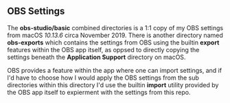 ## OBS Settings

The **obs-studio/basic** combined directories is a 1:1 copy of my OBS settings from macOS _10.13.6_ circa November 2019.  There is another directory named **obs-exports** which contains the settings from OBS using the builtin **export** features within the OBS app itself, as oppsed to directly copying the settings beneath the **Application Support** directory on macOS.

OBS provides a feature within the app where one can import settings, and if I'd have to choose how I would apply the OBS settings from the sub directories within this directory I'd use the builtin **import** utility provided by the OBS app itself to expierment with the settings from this repo.
